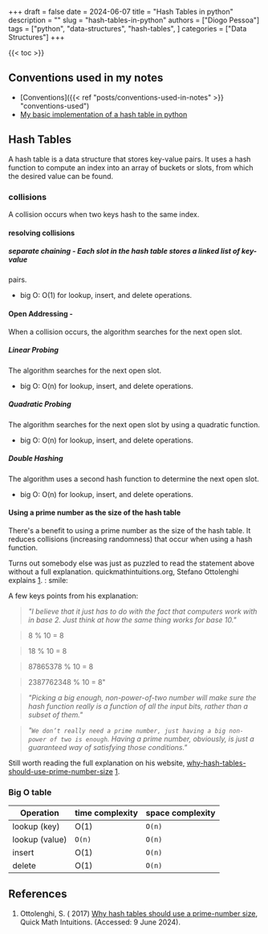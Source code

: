+++
draft = false
date = 2024-06-07
title = "Hash Tables in python"
description = ""
slug = "hash-tables-in-python"
authors = ["Diogo Pessoa"]
tags = ["python", "data-structures", "hash-tables", ]
categories = ["Data Structures"]
+++

{{< toc >}}

## Conventions used in my notes

- [Conventions]({{< ref "posts/conventions-used-in-notes" >}} "conventions-used")
- [My basic implementation of a hash table in python](https://github.com/diogo-pessoa/coding-exercises-for-interviews/tree/main/dataStructures/hash_table)

## Hash Tables

A hash table is a data structure that stores key-value pairs. It uses a hash function to
compute an index into an array of buckets or slots, from which the desired value can be
found.

### collisions

A collision occurs when two keys hash to the same index.

#### resolving collisions

##### separate chaining - Each slot in the hash table stores a linked list of key-value

pairs.

* big O: O(1) for lookup, insert, and delete operations.

#### Open Addressing -

When a collision occurs, the algorithm searches for the next open slot.

##### Linear Probing

The algorithm searches for the next open slot.

* big O: O(n) for lookup, insert, and delete operations.

##### Quadratic Probing

The algorithm searches for the next open slot by using a quadratic function.

* big O: O(n) for lookup, insert, and delete operations.

##### Double Hashing

The algorithm uses a second hash function to determine the next open slot.

* big O: O(n) for lookup, insert, and delete operations.

#### Using a prime number as the size of the hash table

There's a benefit to using a prime number as the size of the hash table.
It reduces collisions (increasing randomness) that occur when using a hash function.

Turns out somebody else was just as puzzled to read the statement above without a full
explanation. quickmathintuitions.org, Stefano Ottolenghi explains [1](#references). :
smile:

A few keys points from his explanation:

> _"I believe that it just has to do with the fact that computers work with in base 2.
Just think at how the same thing works for base 10."_

> 8 % 10 = 8

> 18 % 10 = 8

> 87865378 % 10 = 8

> 2387762348 % 10 = 8"

> _"Picking a big enough, non-power-of-two number will make sure the hash function
really is a function of all the input bits, rather than a subset of them."_

> _"`We don’t really need a prime number, just having a big non-power of two is enough`.
Having a prime number, obviously, is just a guaranteed way of satisfying those
conditions."_
>
Still worth reading the full explanation on his
website, [why-hash-tables-should-use-prime-number-size](https://quickmathintuitions.org/why-hash-tables-should-use-prime-number-size/) [1](#references).

### Big O table

| Operation      | time complexity | space complexity |
|----------------|-----------------|------------------|
| lookup (key)   | O(1)            | `O(n)`           |
| lookup (value) | `O(n)`          | `O(n)`           |
| insert         | O(1)            | `O(n)`           |
| delete         | O(1)            | `O(n)`           |

## References

1. Ottolenghi, S. (
    2017) [Why hash tables should use a prime-number size](https://quickmathintuitions.org/why-hash-tables-should-use-prime-number-size/),
          Quick Math Intuitions. (Accessed: 9 June 2024).

